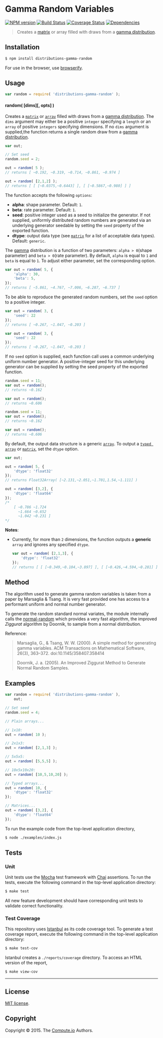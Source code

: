 Gamma Random Variables
===
[![NPM version][npm-image]][npm-url] [![Build Status][travis-image]][travis-url] [![Coverage Status][codecov-image]][codecov-url] [![Dependencies][dependencies-image]][dependencies-url]

> Creates a [matrix](https://github.com/dstructs/matrix) or array filled with draws from a [gamma distribution](https://en.wikipedia.org/wiki/Gamma_distribution).


## Installation

``` bash
$ npm install distributions-gamma-random
```

For use in the browser, use [browserify](https://github.com/substack/node-browserify).


## Usage

``` javascript
var random = require( 'distributions-gamma-random' );
```

#### random( [dims][, opts] )

Creates a [`matrix`](https://github.com/dstructs/matrix) or [`array`](https://developer.mozilla.org/en-US/docs/Web/JavaScript/Reference/Global_Objects/Array) filled with draws from a [gamma distribution](https://en.wikipedia.org/wiki/Gamma_distribution). The `dims` argument may either be a positive `integer` specifying a `length` or an `array` of positive `integers` specifying dimensions. If no `dims` argument is supplied,the function returns a single random draw from a [gamma distribution](https://en.wikipedia.org/wiki/Gamma_distribution).

``` javascript
var out;

// Set seed
random.seed = 2;

out = random( 5 );
// returns [ ~0.192, ~0.319, ~0.714, ~0.861, ~0.974 ]

out = random( [2,1,2] );
// returns [ [ [~0.0375,~0.6443] ], [ [~0.5867,~0.980] ] ]

```

The function accepts the following `options`:

*	__alpha__: shape parameter. Default: `1`.
*	__beta__: rate parameter. Default: `1`.
*	__seed__: positive integer used as a seed to initialize the generator. If not supplied, uniformly distributed random numbers are generated via an underlying generator seedable by setting the `seed` property of the exported function.
*	__dtype__: output data type (see [`matrix`](https://github.com/dstructs/matrix) for a list of acceptable data types). Default: `generic`.

The [gamma](https://en.wikipedia.org/wiki/Gamma_distribution) distribution is a function of two parameters: `alpha > 0`(shape parameter) and `beta > 0`(rate parameter). By default, `alpha` is equal to `1` and `beta` is equal to `1`. To adjust either parameter, set the corresponding option.

``` javascript
var out = random( 5, {
	'alpha': 30,
	'beta': 5,
});
// returns [ ~5.861, ~4.767, ~7.006, ~6.287, ~6.737 ]

```

To be able to reproduce the generated random numbers, set the `seed` option to a positive integer.

``` javascript
var out = random( 3, {
	'seed': 22
});
// returns [ ~0.267, ~1.047, ~0.203 ]

var out = random( 3, {
    'seed': 22
});
// returns [ ~0.267, ~1.047, ~0.203 ]

```

If no `seed` option is supplied, each function call uses a common underlying uniform number generator. A positive-integer seed for this underlying generator can be supplied by setting the seed property of the exported function.

```javascript
random.seed = 11;
var out = random();
// returns ~0.162

var out = random();
// returns ~0.606

random.seed = 11;
var out = random();
// returns ~0.162

var out = random();
// returns ~0.606

```

By default, the output data structure is a generic [`array`](https://developer.mozilla.org/en-US/docs/Web/JavaScript/Reference/Global_Objects/Array). To output a [`typed array`](https://developer.mozilla.org/en-US/docs/Web/JavaScript/Typed_arrays) or [`matrix`](https://github.com/dstructs/matrix), set the `dtype` option.

``` javascript
var out;

out = random( 5, {
	'dtype': 'float32'
});
// returns Float32Array( [~2.131,~2.051,~1.701,1.54,~1.111] )

out = random( [3,2], {
	'dtype': 'float64'
});
/*
	[ ~0.786 ~1.724
	  ~1.664 ~0.652
	  ~1.042 ~0.231 ]
*/

```

__Notes__:
*	Currently, for more than `2` dimensions, the function outputs a __generic__ `array` and ignores any specified `dtype`.

	``` javascript
	var out = random( [2,1,3], {
		'dtype': 'float32'
	});
	// returns [ [ [~0.349,~0.104,~3.897] ], [ [~0.426,~4.594,~0.281] ] ]

	```

## Method

The algorithm used to generate gamma random variables is taken from a paper by Marsaglia & Tsang. It is very fast provided one has access to a performant uniform and normal number generator.

To generate the random standard normal variates, the module internally calls the [normal-random](https://github.com/distributions-io/normal-random) which provides a very fast algorithm, the improved *Ziggurat* algorithm by Doornik, to sample from a normal distribution.

Reference:
> Marsaglia, G., & Tsang, W. W. (2000). A simple method for generating
> gamma variables. ACM Transactions on Mathematical Software,
> 26(3), 363–372. doi:10.1145/358407.358414
>
> Doornik, J. a. (2005).
> An Improved Ziggurat Method to Generate Normal Random Samples.

## Examples

``` javascript
var random = require( 'distributions-gamma-random' ),
	out;

// Set seed
random.seed = 4;

// Plain arrays...

// 1x10:
out = random( 10 );

// 2x1x3:
out = random( [2,1,3] );

// 5x5x5:
out = random( [5,5,5] );

// 10x5x10x20:
out = random( [10,5,10,20] );

// Typed arrays...
out = random( 10, {
	'dtype': 'float32'
});

// Matrices...
out = random( [3,2], {
	'dtype': 'float64'
});
```

To run the example code from the top-level application directory,

``` bash
$ node ./examples/index.js
```


## Tests

### Unit

Unit tests use the [Mocha](http://mochajs.org/) test framework with [Chai](http://chaijs.com) assertions. To run the tests, execute the following command in the top-level application directory:

``` bash
$ make test
```

All new feature development should have corresponding unit tests to validate correct functionality.


### Test Coverage

This repository uses [Istanbul](https://github.com/gotwarlost/istanbul) as its code coverage tool. To generate a test coverage report, execute the following command in the top-level application directory:

``` bash
$ make test-cov
```

Istanbul creates a `./reports/coverage` directory. To access an HTML version of the report,

``` bash
$ make view-cov
```


---
## License

[MIT license](http://opensource.org/licenses/MIT).


## Copyright

Copyright &copy; 2015. The [Compute.io](https://github.com/compute-io) Authors.


[npm-image]: http://img.shields.io/npm/v/distributions-gamma-random.svg
[npm-url]: https://npmjs.org/package/distributions-gamma-random

[travis-image]: http://img.shields.io/travis/distributions-io/gamma-random/master.svg
[travis-url]: https://travis-ci.org/distributions-io/gamma-random

[codecov-image]: https://img.shields.io/codecov/c/github/distributions-io/gamma-random/master.svg
[codecov-url]: https://codecov.io/github/distributions-io/gamma-random?branch=master

[dependencies-image]: http://img.shields.io/david/distributions-io/gamma-random.svg
[dependencies-url]: https://david-dm.org/distributions-io/gamma-random

[dev-dependencies-image]: http://img.shields.io/david/dev/distributions-io/gamma-random.svg
[dev-dependencies-url]: https://david-dm.org/dev/distributions-io/gamma-random

[github-issues-image]:  http://img.shields.io/github/issues/distributions-io/gamma-random.svg
[github-issues-url]: https://github.com/distributions-io/gamma-random/issues
